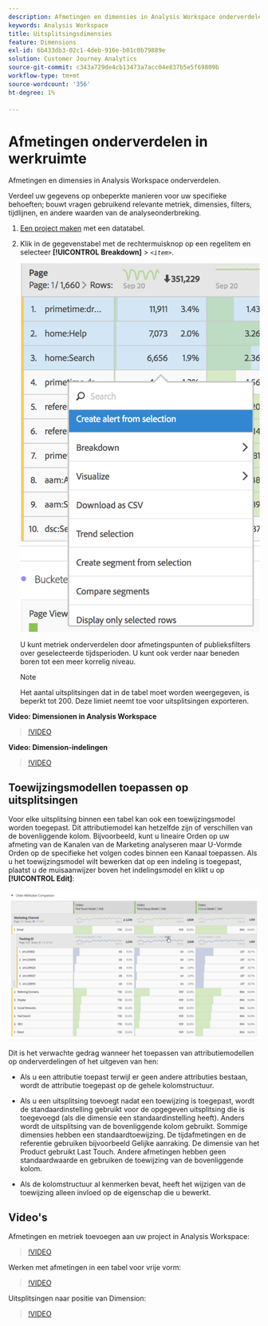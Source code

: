 ```yaml
---
description: Afmetingen en dimensies in Analysis Workspace onderverdelen.
keywords: Analysis Workspace
title: Uitsplitsingsdimensies
feature: Dimensions
exl-id: 6b433db3-02c1-4deb-916e-b01c0b79889e
solution: Customer Journey Analytics
source-git-commit: c343a729de4cb13473a7acc04e837b5e5f69809b
workflow-type: tm+mt
source-wordcount: '356'
ht-degree: 1%

---
```


# Afmetingen onderverdelen in werkruimte

Afmetingen en dimensies in Analysis Workspace onderverdelen.

Verdeel uw gegevens op onbeperkte manieren voor uw specifieke behoeften; bouwt vragen gebruikend relevante metriek, dimensies, filters, tijdlijnen, en andere waarden van de analyseonderbreking.

1. [Een project maken](/help/analysis-workspace/home.md) met een datatabel.
1. Klik in de gegevenstabel met de rechtermuisknop op een regelitem en selecteer **[!UICONTROL Breakdown]** > *`<item>`*.

   ![Stap resultaat met de waarschuwing Maken van geselecteerde selectie.](assets/fa_data_table_actions.png)

   U kunt metriek onderverdelen door afmetingspunten of publieksfilters over geselecteerde tijdsperioden. U kunt ook verder naar beneden boren tot een meer korrelig niveau.

   >[!NOTE]
   >
   >Het aantal uitsplitsingen dat in de tabel moet worden weergegeven, is beperkt tot 200. Deze limiet neemt toe voor uitsplitsingen exporteren.

**Video: Dimensionen in Analysis Workspace**

>[!VIDEO](https://video.tv.adobe.com/v/23971)

**Video: Dimension-indelingen**

>[!VIDEO](https://video.tv.adobe.com/v/23969)

## Toewijzingsmodellen toepassen op uitsplitsingen

Voor elke uitsplitsing binnen een tabel kan ook een toewijzingsmodel worden toegepast. Dit attributiemodel kan hetzelfde zijn of verschillen van de bovenliggende kolom. Bijvoorbeeld, kunt u lineaire Orden op uw afmeting van de Kanalen van de Marketing analyseren maar U-Vormde Orden op de specifieke het volgen codes binnen een Kanaal toepassen. Als u het toewijzingsmodel wilt bewerken dat op een indeling is toegepast, plaatst u de muisaanwijzer boven het indelingsmodel en klikt u op **[!UICONTROL Edit]**:

![Vergelijking van ordekenmerken met de instellingen van de indeling](assets/breakdown_settings.png)

Dit is het verwachte gedrag wanneer het toepassen van attributiemodellen op onderverdelingen of het uitgeven van hen:

* Als u een attributie toepast terwijl er geen andere attributies bestaan, wordt de attributie toegepast op de gehele kolomstructuur.

* Als u een uitsplitsing toevoegt nadat een toewijzing is toegepast, wordt de standaardinstelling gebruikt voor de opgegeven uitsplitsing die is toegevoegd (als die dimensie een standaardinstelling heeft). Anders wordt de uitsplitsing van de bovenliggende kolom gebruikt. Sommige dimensies hebben een standaardtoewijzing. De tijdafmetingen en de referentie gebruiken bijvoorbeeld Gelijke aanraking. De dimensie van het Product gebruikt Last Touch. Andere afmetingen hebben geen standaardwaarde en gebruiken de toewijzing van de bovenliggende kolom.

* Als de kolomstructuur al kenmerken bevat, heeft het wijzigen van de toewijzing alleen invloed op de eigenschap die u bewerkt.

## Video&#39;s

Afmetingen en metriek toevoegen aan uw project in Analysis Workspace:

>[!VIDEO](https://video.tv.adobe.com/v/30606)

Werken met afmetingen in een tabel voor vrije vorm:

>[!VIDEO](https://video.tv.adobe.com/v/40179)

Uitsplitsingen naar positie van Dimension:

>[!VIDEO](https://video.tv.adobe.com/v/24033)
